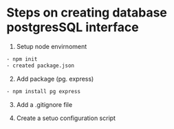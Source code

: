 # Steps on creating database postgresSQL interface


1. Setup node envirnoment
```bash
- npm init
- created package.json
```
2. Add package (pg. express)
```bash
- npm install pg express
```

3. Add a .gitignore file

4. Create a setuo configuration script





